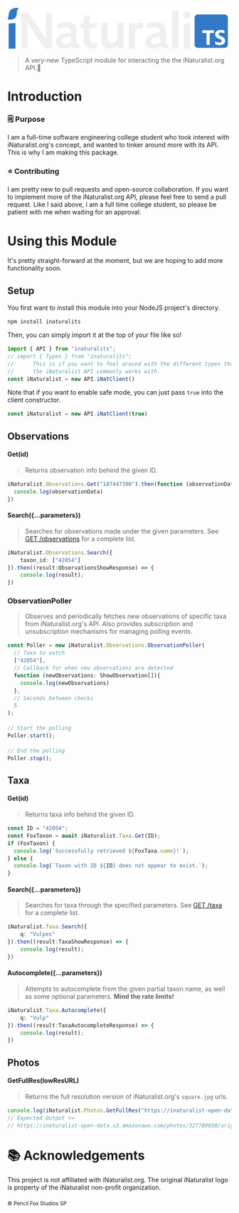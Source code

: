 ![iNaturaliTS](https://github.com/PencilFoxStudios/iNaturaliTS/blob/main/iNaturaliTSLogo.png?raw=true)
> A very-new TypeScript module for interacting the the iNaturalist.org API.🌿

# Introduction
### 🗒️ Purpose
I am a full-time software engineering college student who took interest with iNaturalist.org's concept, and wanted to tinker around more with its API. This is why I am making this package.

### ⭐ Contributing
I am pretty new to pull requests and open-source collaboration. If you want to implement more of the iNaturalist.org API, please feel free to send a pull request. Like I said above, I am a full time college student, so please be patient with me when waiting for an approval.



# Using this Module
It's pretty straight-forward at the moment, but we are hoping to add more functionality soon.
## Setup
You first want to install this module into your NodeJS project's directory.  
```
npm install inaturalits
```
Then, you can simply import it at the top of your file like so!
```ts
import { API } from "inaturalits";
// import { Types } from "inaturalits";
//      This is if you want to fool around with the different types that
//      the iNaturalist API commonly works with.
const iNaturalist = new API.iNatClient()
```
Note that if you want to enable safe mode, you can just pass ``true`` into the client constructor.
```ts
const iNaturalist = new API.iNatClient(true)
```

## Observations
#### Get(id)
> Returns observation info behind the given ID.
```ts
iNaturalist.Observations.Get("187447390").then(function (observationData) {
  console.log(observationData)
})
```
#### Search({...parameters})
> Searches for observations made under the given parameters. See [GET /observations](https://api.inaturalist.org/v1/docs/#!/Observations/get_observations) for a complete list.
```ts
iNaturalist.Observations.Search({
    taxon_id: ["42054"]
}).then((result:ObservationsShowResponse) => {
    console.log(result);
})
```
### ObservationPoller
> Observes and periodically fetches new observations of specific taxa from iNaturalist.org's API. Also provides subscription and unsubscription mechanisms for managing polling events.
```ts
const Poller = new iNaturalist.Observations.ObservationPoller(
  // Taxa to watch
  ["42054"], 
  // Callback for when new observations are detected
  function (newObservations: ShowObservation[]){
    console.log(newObservations)
  }, 
  // Seconds between checks
  5 
);

// Start the polling
Poller.start();

// End the polling
Poller.stop();
```
## Taxa
#### Get(id)
> Returns taxa info behind the given ID.
```ts
const ID = "42054";
const FoxTaxon = await iNaturalist.Taxa.Get(ID);
if (FoxTaxon) {
  console.log(`Successfully retrieved ${FoxTaxa.name}!`);
} else {
  console.log(`Taxon with ID ${ID} does not appear to exist.`);
}
```
#### Search({...parameters})
> Searches for taxa through the specified parameters. See [GET /taxa](https://api.inaturalist.org/v1/docs/#!/Taxa/get_taxa) for a complete list.
```ts
iNaturalist.Taxa.Search({
    q: "Vulpes"
}).then((result:TaxaShowResponse) => {
    console.log(result);
})
```
#### Autocomplete({...parameters})
> Attempts to autocomplete from the given partial taxon name, as well as some optional parameters.
   **Mind the rate limits!**
```ts
iNaturalist.Taxa.Autocomplete({
    q: "Vulp"
}).then((result:TaxaAutocompleteResponse) => {
    console.log(result);
})
```
## Photos
#### GetFullRes(lowResURL)
> Returns the full resolution version of iNaturalist.org's ``square.jpg`` urls.
```ts
console.log(iNaturalist.Photos.GetFullRes("https://inaturalist-open-data.s3.amazonaws.com/photos/327789050/square.jpg"))
// Expected Output >>
// https://inaturalist-open-data.s3.amazonaws.com/photos/327789050/original.jpg
```

# 📚 Acknowledgements
This project is not affiliated with iNaturalist.org. The original iNaturalist logo is property of the iNaturalist non-profit organization.

<sub>© Pencil Fox Studios SP</sub>
